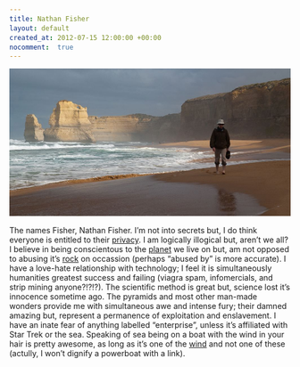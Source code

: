 ```yaml
---
title: Nathan Fisher
layout: default
created_at: 2012-07-15 12:00:00 +00:00
nocomment:  true
---
```


<p><img class="right" src="/images/nathan_beach_walk.jpg" alt="Nathan at the beach along Great Ocean Road"/></p>

The names Fisher, Nathan Fisher.  I&rsquo;m not into secrets but, I do think everyone is entitled to their [privacy](http://www.eff.org/). I am logically illogical but, aren&rsquo;t we all? I believe in being conscientous to the [planet](http://www.ted.com/talks/graham_hill_weekday_vegetarian.html) we live on but, am not opposed to abusing it&rsquo;s [rock](http://en.wikipedia.org/wiki/Rock_climbing) on occassion (perhaps &ldquo;abused by&rdquo; is more accurate).  I have a love-hate relationship with technology; I feel it is simultaneously humanities greatest success and failing (viagra spam, infomercials, and strip mining anyone?!?!?).  The scientific method is great but, science lost it&rsquo;s innocence sometime ago.  The pyramids and most other man-made wonders provide me with simultaneous awe and intense fury; their damned amazing but, represent a permanence of exploitation and enslavement.  I have an inate fear of anything labelled &ldquo;enterprise&rdquo;, unless it&rsquo;s affiliated with Star Trek or the sea.  Speaking of sea being on a boat with the wind in your hair is pretty awesome, as long as it&rsquo;s one of the [wind](http://www.jboats.com/j133/) and not one of these (actully, I won&rsquo;t dignify a powerboat with a link).

